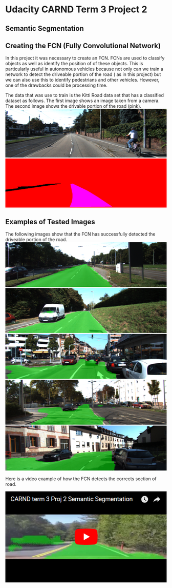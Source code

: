 [//]: # (Image References)
[image1]: https://raw.githubusercontent.com/ruanvdm11/Ruan_CARND_Term3_PROJ2/master/Test_Images/um_000000.png "Test Result 1"
[image2]: https://raw.githubusercontent.com/ruanvdm11/Ruan_CARND_Term3_PROJ2/master/Test_Images/um_000017.png "Test Result 2"
[image3]: https://raw.githubusercontent.com/ruanvdm11/Ruan_CARND_Term3_PROJ2/master/Test_Images/um_000061.png "Test Result 3"
[image4]: https://raw.githubusercontent.com/ruanvdm11/Ruan_CARND_Term3_PROJ2/master/Test_Images/um_000071.png "Test Result 4"
[image5]: https://raw.githubusercontent.com/ruanvdm11/Ruan_CARND_Term3_PROJ2/master/Test_Images/umm_0000095.png "Test Result 5"
[image6]: https://raw.githubusercontent.com/ruanvdm11/Ruan_CARND_Term3_PROJ2/master/Test_Images/Train_CAM.png "Train Data 1"
[image7]: https://raw.githubusercontent.com/ruanvdm11/Ruan_CARND_Term3_PROJ2/master/Test_Images/Train_Class.png "Train Data 2"
[image8]: https://raw.githubusercontent.com/ruanvdm11/Ruan_CARND_Term3_PROJ2/master/Test_Images/Video_Screenshot.png "Video"

# Udacity CARND Term 3 Project 2
## Semantic Segmentation

## Creating the FCN (Fully Convolutional Network)
In this project it was necessary to create an FCN. FCNs are used to classify objects as well as identify the position of of these objects. This is particularly useful in autonomous vehicles because not only can we train a network to detect the driveable portion of the road ( as in this project) but we can also use this to identify pedestrians and other vehicles. However, one of the drawbacks could be processing time.

The data that was use to train is the Kitti Road data set that has a classified dataset as follows. The first image shows an image taken from a camera. The second image shows the drivable portion of the road (pink).
![alt text][image6]
![alt text][image7]

## Examples of Tested Images
The following images show that the FCN has successfully detected the driveable portion of the road.
![alt text][image1]
![alt text][image2]
![alt text][image3]
![alt text][image4]
![alt text][image5]

Here is a video example of how the FCN detects the corrects section of road.

[![alt text][image8]](https://youtu.be/dQpraiVl_ts)

